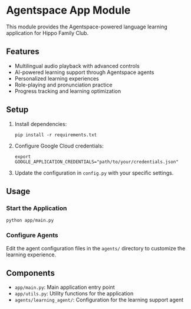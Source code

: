 # Agentspace App Module

This module provides the Agentspace-powered language learning application for Hippo Family Club.

## Features

- Multilingual audio playback with advanced controls
- AI-powered learning support through Agentspace agents
- Personalized learning experiences
- Role-playing and pronunciation practice
- Progress tracking and learning optimization

## Setup

1. Install dependencies:
   ```
   pip install -r requirements.txt
   ```

2. Configure Google Cloud credentials:
   ```
   export GOOGLE_APPLICATION_CREDENTIALS="path/to/your/credentials.json"
   ```

3. Update the configuration in `config.py` with your specific settings.

## Usage

### Start the Application

```
python app/main.py
```

### Configure Agents

Edit the agent configuration files in the `agents/` directory to customize the learning experience.

## Components

- `app/main.py`: Main application entry point
- `app/utils.py`: Utility functions for the application
- `agents/learning_agent/`: Configuration for the learning support agent

